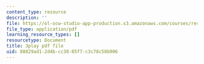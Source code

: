 ```yaml
---
content_type: resource
description: ''
file: https://ol-ocw-studio-app-production.s3.amazonaws.com/courses/res-18-009-learn-differential-equations-up-close-with-gilbert-strang-and-cleve-moler-fall-2015/88829ad12d4bcc3085f7c3c78c58b906_9TQCKWWAVjM.pdf
file_type: application/pdf
learning_resource_types: []
resourcetype: Document
title: 3play pdf file
uid: 88829ad1-2d4b-cc30-85f7-c3c78c58b906
---
```

